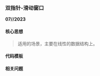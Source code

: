### 双指针-滑动窗口

**07//2023**

#### 核心思想
> 适用的场景，主要在线性的数据结构上。
> 

#### 代码模板 


#### 相关问题
 

[//]: # 
   [Q34]: <https://leetcode.cn/problems/find-first-and-last-position-of-element-in-sorted-array/description/>
